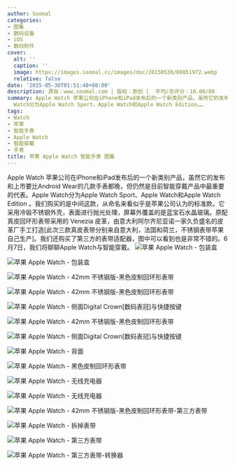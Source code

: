 ```yaml
---
author: Soomal
categories:
- 图集
- 数码设备
- iOS
- 数码附件
cover:
  alt: ''
  caption: ''
  image: https://images.soomal.cc/images/doc/20150530/00051972.webp
  relative: false
date: '2015-05-30T01:51:48+08:00'
description: 源自：www.soomal.com | 版权：原创 |  平均/总评分：10.00/80
summary: Apple Watch 苹果公司在iPhone和iPad发布后的一个新类别产品，虽然它的发布和上市要比Android Wear的几款手表都晚，但仍然是目前智能穿戴产品中最重要的代表。Apple
  Watch分为Apple Watch Sport、Apple Watch和Apple Watch Edition……
tags:
- Watch
- 苹果
- 智能手表
- Apple Watch
- 智能穿戴
- 手表
title: 苹果 Apple Watch 智能手表 图集
---
```


Apple Watch 苹果公司在iPhone和iPad发布后的一个新类别产品，虽然它的发布和上市要比Android Wear的几款手表都晚，但仍然是目前智能穿戴产品中最重要的代表。Apple Watch分为Apple Watch Sport、Apple Watch和Apple Watch Edition 。我们购买的是中间这款，从命名来看似乎是苹果公司认为的标准款。它采用冷锻不锈钢外壳，表面进行抛光处理，屏幕外覆盖的是蓝宝石水晶玻璃。原配真皮回环形表带采用的 Venezia 皮革，由意大利阿尔齐尼亚诺一家久负盛名的皮革厂手工打造[此次三款真皮表带分别来自意大利，法国和荷兰，不锈钢表带苹果自己生产]。我们还购买了第三方的表带适配器，图中可以看到也是非常不错的。6月7日，我们将聊聊Apple Watch与智能穿戴。
![苹果 Apple Watch - 包装盒](https://images.soomal.cc/images/doc/20150528/00051956.webp)




![苹果 Apple Watch - 包装盒](https://images.soomal.cc/images/doc/20150528/00051957.webp)




![苹果 Apple Watch - 42mm 不锈钢版-黑色皮制回环形表带](https://images.soomal.cc/images/doc/20150528/00051958.webp)




![苹果 Apple Watch - 42mm 不锈钢版-黑色皮制回环形表带](https://images.soomal.cc/images/doc/20150528/00051959.webp)




![苹果 Apple Watch - 侧面Digital Crown[数码表冠]与快捷按键](https://images.soomal.cc/images/doc/20150528/00051960.webp)




![苹果 Apple Watch - 42mm 不锈钢版-黑色皮制回环形表带](https://images.soomal.cc/images/doc/20150528/00051961.webp)




![苹果 Apple Watch - 侧面Digital Crown[数码表冠]与快捷按键](https://images.soomal.cc/images/doc/20150528/00051962.webp)




![苹果 Apple Watch - 背面](https://images.soomal.cc/images/doc/20150528/00051963.webp)




![苹果 Apple Watch - 黑色皮制回环形表带](https://images.soomal.cc/images/doc/20150528/00051964.webp)




![苹果 Apple Watch - 无线充电器](https://images.soomal.cc/images/doc/20150528/00051965.webp)




![苹果 Apple Watch - 无线充电器](https://images.soomal.cc/images/doc/20150528/00051966.webp)




![苹果 Apple Watch - 42mm 不锈钢版-黑色皮制回环形表带-第三方表带](https://images.soomal.cc/images/doc/20150528/00051967.webp)




![苹果 Apple Watch - 拆掉表带](https://images.soomal.cc/images/doc/20150528/00051968.webp)




![苹果 Apple Watch - 第三方表带](https://images.soomal.cc/images/doc/20150528/00051969.webp)




![苹果 Apple Watch - 第三方表带-转换器](https://images.soomal.cc/images/doc/20150530/00051971.webp)